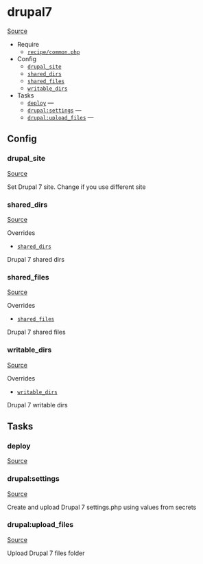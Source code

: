 <!-- DO NOT EDIT THIS FILE! -->
<!-- Instead edit recipe/drupal7.php -->
<!-- Then run bin/docgen -->

# drupal7

[Source](/recipe/drupal7.php)



* Require
  * [`recipe/common.php`](/docs/recipe/common.md)
* Config
  * [`drupal_site`](#drupal_site)
  * [`shared_dirs`](#shared_dirs)
  * [`shared_files`](#shared_files)
  * [`writable_dirs`](#writable_dirs)
* Tasks
  * [`deploy`](#deploy) — 
  * [`drupal:settings`](#drupalsettings) — 
  * [`drupal:upload_files`](#drupalupload_files) — 

## Config
### drupal_site
[Source](/recipe/drupal7.php#L20)

Set Drupal 7 site. Change if you use different site

### shared_dirs
[Source](/recipe/drupal7.php#L23)

Overrides
* [`shared_dirs`](/docs/recipe/common.md#shared_dirs)

Drupal 7 shared dirs

### shared_files
[Source](/recipe/drupal7.php#L28)

Overrides
* [`shared_files`](/docs/recipe/common.md#shared_files)

Drupal 7 shared files

### writable_dirs
[Source](/recipe/drupal7.php#L33)

Overrides
* [`writable_dirs`](/docs/recipe/common.md#writable_dirs)

Drupal 7 writable dirs


## Tasks
### deploy
[Source](/recipe/drupal7.php#L6)



### drupal:settings
[Source](/recipe/drupal7.php#L39)

Create and upload Drupal 7 settings.php using values from secrets

### drupal:upload_files
[Source](/recipe/drupal7.php#L81)

Upload Drupal 7 files folder


